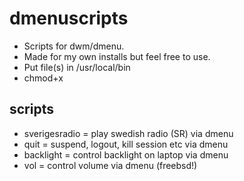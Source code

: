 # dmenuscripts
* Scripts for dwm/dmenu.
* Made for my own installs but feel free to use.
* Put file(s) in /usr/local/bin
* chmod+x

## scripts

* sverigesradio = play swedish radio (SR) via dmenu
* quit = suspend, logout, kill session etc via dmenu
* backlight = control backlight on laptop via dmenu
* vol = control volume via dmenu (freebsd!)
